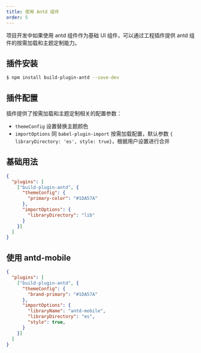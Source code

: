 ```yaml
---
title: 使用 Antd 组件
order: 5
---
```


项目开发中如果使用 antd 组件作为基础 UI 组件，可以通过工程插件提供 antd 组件的按需加载和主题定制能力。

## 插件安装

```bash
$ npm install build-plugin-antd --save-dev
```

## 插件配置

插件提供了按需加载和主题定制相关的配置参数：

* `themeConfig` 设置替换主题颜色
* `importOptions` 同 `babel-plugin-import` 按需加载配置，默认参数 `{ libraryDirectory: 'es', style: true}`，根据用户设置进行合并

## 基础用法

```json
{
  "plugins": [
    ["build-plugin-antd", {
      "themeConfig": {
        "primary-color": "#1DA57A"
      },
      "importOptions": {
        "libraryDirectory": "lib"
      }
    }]
  ]
}
```

## 使用 antd-mobile

```json
{
  "plugins": [
    ["build-plugin-antd", {
      "themeConfig": {
        "brand-primary": "#1DA57A"
      },
      "importOptions": {
       	"libraryName": "antd-mobile",
      	"libraryDirectory": "es",
      	"style": true,
      }
    }]
  ]
}
```
